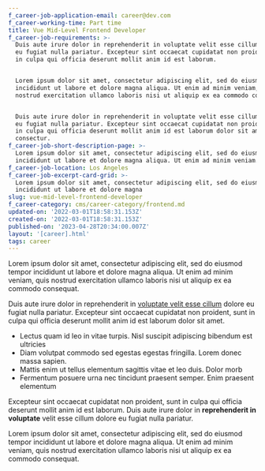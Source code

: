 ```yaml
---
f_career-job-application-email: career@dev.com
f_career-working-time: Part time
title: Vue Mid-Level Frontend Developer
f_career-job-requirements: >-
  Duis aute irure dolor in reprehenderit in voluptate velit esse cillum dolore
  eu fugiat nulla pariatur. Excepteur sint occaecat cupidatat non proident, sunt
  in culpa qui officia deserunt mollit anim id est laborum.


  Lorem ipsum dolor sit amet, consectetur adipiscing elit, sed do eiusmod tempor
  incididunt ut labore et dolore magna aliqua. Ut enim ad minim veniam, quis
  nostrud exercitation ullamco laboris nisi ut aliquip ex ea commodo consequat.


  Duis aute irure dolor in reprehenderit in voluptate velit esse cillum dolore
  eu fugiat nulla pariatur. Excepteur sint occaecat cupidatat non proident, sunt
  in culpa qui officia deserunt mollit anim id est laborum dolor sit amet
  consectur.
f_career-job-short-description-page: >-
  Lorem ipsum dolor sit amet, consectetur adipiscing elit, sed do eiusmod tempor
  incididunt ut labore et dolore magna aliqua. Ut enim ad minim veniam.
f_career-job-location: Los Angeles
f_career-job-excerpt-card-grid: >-
  Lorem ipsum dolor sit amet, consectetur adipiscing elit, sed do eiusmod tempor
  incididunt ut labore et dolore magna
slug: vue-mid-level-frontend-developer
f_career-category: cms/career-category/frontend.md
updated-on: '2022-03-01T18:58:31.153Z'
created-on: '2022-03-01T18:58:31.153Z'
published-on: '2023-04-28T20:34:00.007Z'
layout: '[career].html'
tags: career
---
```


Lorem ipsum dolor sit amet, consectetur adipiscing elit, sed do eiusmod tempor incididunt ut labore et dolore magna aliqua. Ut enim ad minim veniam, quis nostrud exercitation ullamco laboris nisi ut aliquip ex ea commodo consequat.

Duis aute irure dolor in reprehenderit in [voluptate velit esse cillum](#) dolore eu fugiat nulla pariatur. Excepteur sint occaecat cupidatat non proident, sunt in culpa qui officia deserunt mollit anim id est laborum dolor sit amet.

*   Lectus quam id leo in vitae turpis. Nisl suscipit adipiscing bibendum est ultricies
*   Diam volutpat commodo sed egestas egestas fringilla. Lorem donec massa sapien.
*   Mattis enim ut tellus elementum sagittis vitae et leo duis. Dolor morb
*   Fermentum posuere urna nec tincidunt praesent semper. Enim praesent elementum

Excepteur sint occaecat cupidatat non proident, sunt in culpa qui officia deserunt mollit anim id est laborum. Duis aute irure dolor in **reprehenderit in voluptate** velit esse cillum dolore eu fugiat nulla pariatur.

Lorem ipsum dolor sit amet, consectetur adipiscing elit, sed do eiusmod tempor incididunt ut labore et dolore magna aliqua. Ut enim ad minim veniam, quis nostrud exercitation ullamco laboris nisi ut aliquip ex ea commodo consequat.
